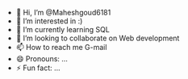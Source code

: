 - 👋 Hi, I’m @Maheshgoud6181
- 👀 I’m interested in :)
- 🌱 I’m currently learning SQL
- 💞️ I’m looking to collaborate on Web development
- 📫 How to reach me G-mail
- 😄 Pronouns: ...
- ⚡ Fun fact: ...

<!---
Maheshgoud6181/Maheshgoud6181 is a ✨ special ✨ repository because its `README.md` (this file) appears on your GitHub profile.
You can click the Preview link to take a look at your changes.
--->

